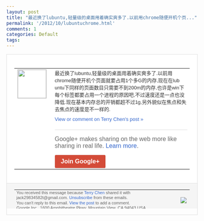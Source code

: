 ```yaml
---
layout: post
title: "最近换了lubuntu,轻量级的桌面用着确实爽多了.以前用chrome随便开机个页..."
permalink: '/2012/10/lubuntuchrome.html'
comments: 1
categories: Default
tags: 
---
```

<div style="border:solid 1px #dfdfdf;color:#686868;font:13px Arial"><div style="background-color:#fff;padding:20px;"><table cellpadding="0" cellspacing="0"><tr><td style="padding-right:15px;vertical-align:top"><a href="https://plus.google.com/_/notifications/emlink?emrecipient=110200756825219614165&amp;emid=CJD_49uD9LICFVVl3godZUkAAA&amp;path=%2F108643996575278738906&amp;dt=1349788959841&amp;uob=8"><img height="75" src="https://lh3.googleusercontent.com/-KKRGTyJ5Bl0/AAAAAAAAAAI/AAAAAAAAEEY/jllxqER5dCk/s75-c-k-a/photo.jpg" style="border:solid 1px #cccccc;" width="75"/></a></td><td style="width:578px;color:#333;font:13px Arial;vertical-align:top"><div style="padding-bottom:10px">最近换了lubuntu,轻量级的桌面用着<wbr/>确实爽多了.以前用chrome随便开机个<wbr/>页面就要占用1个多G的内存,现在在lub<wbr/>untu下同样的页面数目只需要不到200<wbr/>m的内存,也许是win下每个标签都要占用<wbr/>一个进程的原因吧,不过速度还是一点也没降<wbr/>低.现在基本内存总的开销都超不过1g,另<wbr/>外貌似在焦点和失去焦点的速度是不一样的.</div><a href="https://plus.google.com/_/notifications/emlink?emrecipient=110200756825219614165&amp;emid=CJD_49uD9LICFVVl3godZUkAAA&amp;path=%2F108643996575278738906%2Fposts%2FdpV6j4Eu3W1%3Fgpinv%3DAMIXal_Ob2s0wOXibrGAgWgJcJpiz8rGbAfdi_OauhrRcRvhaKvtncw-5FQJUqPazLJZ5UJY-F9lW74vK1fP4dOYDFVui1PayscOqG3VFugQBnActHsxrJQ&amp;dt=1349788959841&amp;uob=8" style="color:#3366CC;text-decoration:none">View or comment on Terry Chen's post »</a><div style="margin-top:20px;border-top:solid 1px #dfdfdf"><div style="padding:15px 0;color:#686868;font:16px Arial">Google+ makes sharing on the web more like sharing in real life. <a href="http://www.google.com/+/learnmore/" style="color:#3366CC;text-decoration:none">Learn more</a>.</div><a href="https://plus.google.com/_/notifications/emlink?emrecipient=110200756825219614165&amp;emid=CJD_49uD9LICFVVl3godZUkAAA&amp;path=%2F%3Fgpinv%3DAMIXal_Ob2s0wOXibrGAgWgJcJpiz8rGbAfdi_OauhrRcRvhaKvtncw-5FQJUqPazLJZ5UJY-F9lW74vK1fP4dOYDFVui1PayscOqG3VFugQBnActHsxrJQ&amp;dt=1349788959841&amp;uob=8" style="display:inline-block;padding:7px 15px;background-color:#d44b38; color:#fff;font-size:16px; font-weight:bold;border-radius:2px;-webkit-border-radius:2px; -moz-border-radius:2px;border:solid 1px #c43b28; white-space:nowrap;text-decoration:none">Join Google+</a></div></td></tr></table></div><div style="border-top:solid 1px #dfdfdf;padding:0 20px; background-color:#f5f5f5"><table cellpadding="0" cellspacing="0" style="height:50px"><tbody><tr><td style="vertical-align:middle;width:100%; color:#636363;font:11px Arial; line-height:120%">You received this message because <a href="https://plus.google.com/_/notifications/emlink?emrecipient=110200756825219614165&amp;emid=CJD_49uD9LICFVVl3godZUkAAA&amp;path=%2F108643996575278738906%3Fgpinv%3DAMIXal_Ob2s0wOXibrGAgWgJcJpiz8rGbAfdi_OauhrRcRvhaKvtncw-5FQJUqPazLJZ5UJY-F9lW74vK1fP4dOYDFVui1PayscOqG3VFugQBnActHsxrJQ&amp;dt=1349788959841&amp;uob=8" style="color:#3366CC;text-decoration:none">Terry Chen</a> shared it with jack29834582t@gmail.com. <a href="https://plus.google.com/_/notifications/emlink?emrecipient=110200756825219614165&amp;emid=CJD_49uD9LICFVVl3godZUkAAA&amp;path=%2F_%2Fnonplus%2Femailsettings%3Fgpinv%3DAMIXal_Ob2s0wOXibrGAgWgJcJpiz8rGbAfdi_OauhrRcRvhaKvtncw-5FQJUqPazLJZ5UJY-F9lW74vK1fP4dOYDFVui1PayscOqG3VFugQBnActHsxrJQ%26est%3DADH5u8WH98kZenNc5nFpcvk8lKcCjKB5F01C9bJSUvhYm0YxXVpchYgtSFzlWXlWpASqUwy_6I2w374BpnzYOb9Ojd3X_aK_0-T3QWa9NdzsEjTVwK_43PgFkvvVO9HU7Z0nIGYml2M29ZQEBl3DIpZOJLFupCKfRQ&amp;dt=1349788959841&amp;uob=8" style="color:#3366CC;text-decoration:none">Unsubscribe</a> from these emails.<br/>You can't reply to this email. <a href="https://plus.google.com/_/notifications/emlink?emrecipient=110200756825219614165&amp;emid=CJD_49uD9LICFVVl3godZUkAAA&amp;path=%2F108643996575278738906%2Fposts%2FdpV6j4Eu3W1%3Fgpinv%3DAMIXal_Ob2s0wOXibrGAgWgJcJpiz8rGbAfdi_OauhrRcRvhaKvtncw-5FQJUqPazLJZ5UJY-F9lW74vK1fP4dOYDFVui1PayscOqG3VFugQBnActHsxrJQ&amp;dt=1349788959841&amp;uob=8" style="color:#3366CC;text-decoration:none">View the post</a> to add a comment.<br/>Google Inc., 1600 Amphitheatre Pkwy, Mountain View, CA 94043 USA<br/></td><td><img src="https://ssl.gstatic.com/s2/oz/images/notifications/logo/google-plus-6617a72bb36cc548861652780c9e6ff1.png"/></td></tr></tbody></table></div></div>